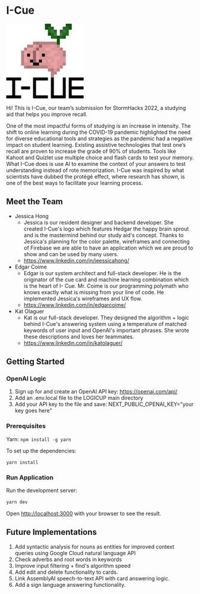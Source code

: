 # I-Cue

![The I-Cue logo of Hedgar - our mascot which is a brain with a little sprout on top](./public/images/logo.png)

Hi! This is I-Cue, our team’s submission for StormHacks 2022, a studying aid that helps you improve recall.

One of the most impactful forms of studying is an increase in intensity. The shift to online learning during the COVID-19 pandemic highlighted the need for diverse educational tools and strategies as the pandemic had a negative impact on student learning. Existing assistive technologies that test one’s recall are proven to increase the grade of 90% of students. Tools like Kahoot and Quizlet use multiple choice and flash cards to test your memory. What I-Cue does is use AI to examine the context of your answers to test understanding instead of rote memorization. I-Cue was inspired by what scientists have dubbed the protégé effect, where research has shown, is one of the best ways to facilitate your learning process.

## Meet the Team
- Jessica Hong
  - Jessica is our resident designer and backend developer. She created I-Cue's logo which features Hedgar the happy brain sprout and is the mastermind behind     our study aid's concept. Thanks to Jessica's planning for the color palette, wireframes and connecting of Firebase we are able to have an application which     we are proud to show and can be used by many users.
  - https://www.linkedin.com/in/jeessicahong/
- Edgar Coime
  - Edgar is our system architect and full-stack developer. He is the originator of the cue card and machine learning combination which is the heart of I-       Cue. Mr. Coime is our programming polymath who knows exactly what is missing from your line of code. He implemented Jessica's wireframes and UX flow.
  - https://www.linkedin.com/in/edgarcoime/
- Kat Olaguer
  - Kat is our full-stack developer. They designed the algorithm + logic behind I-Cue's answering system using a temperature of matched keywords of user       input and OpenAI's important phrases. She wrote these descriptions and loves her teammates.
  - https://www.linkedin.com/in/katolaguer/

## Getting Started

### OpenAI Logic 
1. Sign up for and create an OpenAI API key: https://openai.com/api/
2. Add an .env.local file to the LOGICUP main directory
3. Add your API key to the file and save: NEXT_PUBLIC_OPENAI_KEY="your key goes here"

### Prerequisites
Yarn:
```npm install -g yarn```

To set up the dependencies:
```
yarn install
```
### Run Application
Run the development server:

```bash
yarn dev
```

Open [http://localhost:3000](http://localhost:3000) with your browser to see the result.

## Future Implementations
1. Add syntactic analysis for nouns as entities for improved context queries using Google Cloud natural language API 
2. Check adverbs and root words in keywords
3. Improve input filtering + find's algorithm speed
4. Add edit and delete functionality to cards.
5. Link AssemblyAI speech-to-text API with card answering logic. 
6. Add a sign language answering functionality.
